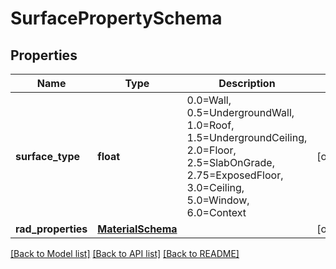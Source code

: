 # SurfacePropertySchema

## Properties
Name | Type | Description | Notes
------------ | ------------- | ------------- | -------------
**surface_type** | **float** | 0.0&#x3D;Wall, 0.5&#x3D;UndergroundWall, 1.0&#x3D;Roof, 1.5&#x3D;UndergroundCeiling, 2.0&#x3D;Floor, 2.5&#x3D;SlabOnGrade, 2.75&#x3D;ExposedFloor, 3.0&#x3D;Ceiling, 5.0&#x3D;Window, 6.0&#x3D;Context | [optional] 
**rad_properties** | [**MaterialSchema**](MaterialSchema.md) |  | [optional] 

[[Back to Model list]](../README.md#documentation-for-models) [[Back to API list]](../README.md#documentation-for-api-endpoints) [[Back to README]](../README.md)


